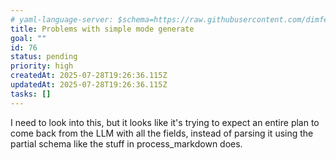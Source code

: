 ```yaml
---
# yaml-language-server: $schema=https://raw.githubusercontent.com/dimfeld/llmutils/main/schema/rmplan-plan-schema.json
title: Problems with simple mode generate
goal: ""
id: 76
status: pending
priority: high
createdAt: 2025-07-28T19:26:36.115Z
updatedAt: 2025-07-28T19:26:36.115Z
tasks: []
---
```


I need to look into this, but it looks like it's trying to expect an entire plan to come back from the LLM with all the fields, instead of parsing it using the partial schema like the stuff in process_markdown does.
